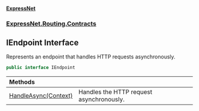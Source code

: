 #### [ExpressNet](ExpressNet.md 'ExpressNet')
### [ExpressNet.Routing.Contracts](ExpressNet.Routing.Contracts.md 'ExpressNet.Routing.Contracts')

## IEndpoint Interface

Represents an endpoint that handles HTTP requests asynchronously.

```csharp
public interface IEndpoint
```

| Methods | |
| :--- | :--- |
| [HandleAsync(Context)](ExpressNet.Routing.Contracts.IEndpoint.HandleAsync(ExpressNet.Ctx.Context).md 'ExpressNet.Routing.Contracts.IEndpoint.HandleAsync(ExpressNet.Ctx.Context)') | Handles the HTTP request asynchronously. |
